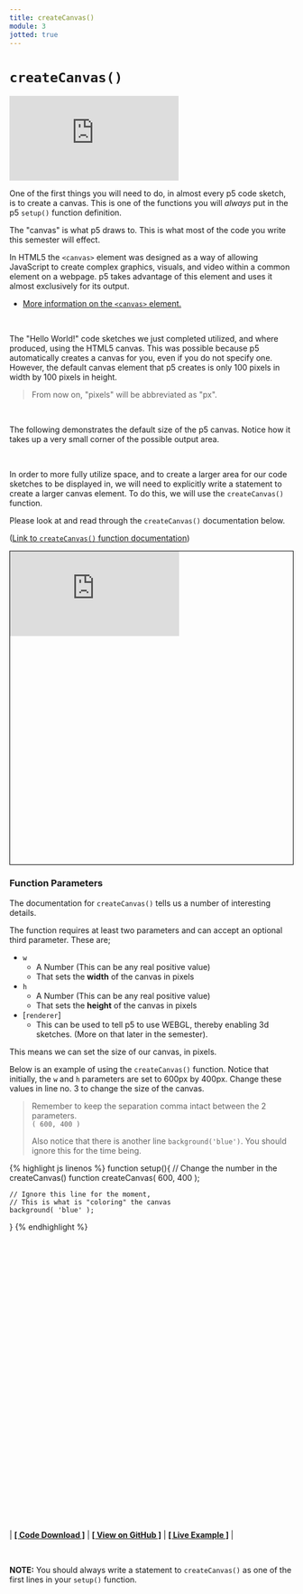 ```yaml
---
title: createCanvas()
module: 3
jotted: true
---
```


# `createCanvas()`

<div class="embed-responsive embed-responsive-16by9"><iframe class="embed-responsive-item" src="https://www.youtube.com/embed/LuVT5FAdQIo" frameborder="0" allowfullscreen></iframe></div>


One of the first things you will need to do, in almost every p5 code sketch, is to create a canvas. This is one of the functions you will _always_ put in the p5 `setup()` function definition.

The "canvas" is what p5 draws to. This is what most of the code you write this semester will effect.

In HTML5 the `<canvas>` element was designed as a way of allowing JavaScript to create complex graphics, visuals, and video within a common element on a webpage. p5 takes advantage of this element and uses it almost exclusively for its output.

- [More information on the `<canvas>` element.](https://www.w3schools.com/html/html5_canvas.asp)

<br />


The "Hello World!" code sketches we just completed utilized, and where produced, using the HTML5 canvas. This was possible because p5 automatically creates a canvas for you, even if you do not specify one. However, the default canvas element that p5 creates is only 100 pixels in width by 100 pixels in height.

> From now on, "pixels" will be abbreviated as "px".

<br />


The following demonstrates the default size of the p5 canvas. Notice how it takes up a very small corner of the possible output area.


<div id="jotted-demo-1" class="jotted-theme-stacked"></div>

<script>
    new Jotted(document.querySelector("#jotted-demo-1"), {
    files: [
        {
            type: "js",
            hide: false,
            url:"https://raw.githubusercontent.com/Montana-Media-Arts/120_CreativeCoding/master/lecture_code/03/02_defaultCanvas_01/sketch.js"
        },
        {
            type: "html",
            hide: true,
            url:"../../../p5_resources/index.html"
        }
    ],
    showBlank: false,
    showResult: true,
    plugins: [
        { name: 'ace', options: { "maxLines": 50 } },
        // { name: 'console', options: { autoClear: true } },
    ]
});
</script>


<br />

In order to more fully utilize space, and to create a larger area for our code sketches to be displayed in, we will need to explicitly write a statement to create a larger canvas element. To do this, we will use the `createCanvas()` function.

Please look at and read through the `createCanvas()` documentation below.

([Link to `createCanvas()` function documentation](https://p5js.org/reference/#/p5/createCanvas))

<div class="embed-responsive" style="padding-bottom:80%; border: 1px solid #000"><iframe class="embed-responsive-item" src="https://p5js.org/reference/#/p5/createCanvas" frameborder="0" allowfullscreen></iframe></div>



### Function Parameters

The documentation for `createCanvas()` tells us a number of interesting details.

The function requires at least two parameters and can accept an optional third parameter. These are;

- `w`
    - A Number (This can be any real positive value)
    - That sets the **width** of the canvas in pixels
- `h`
    - A Number (This can be any real positive value)
    - That sets the **height** of the canvas in pixels
- [`renderer`]
    - This can be used to tell p5 to use WEBGL, thereby enabling 3d sketches. (More on that later in the semester).

This means we can set the size of our canvas, in pixels.

Below is an example of using the `createCanvas()` function. Notice that initially, the `w` and `h` parameters are set to 600px by 400px. Change these values in line no. 3 to change the size of the canvas.

> Remember to keep the separation comma intact between the 2 parameters. <br />
> `( 600, 400 )`
>
> Also notice that there is another line `background('blue')`. You should ignore this for the time being.


{% highlight js linenos %}
function setup(){
    // Change the number in the createCanvas() function
    createCanvas( 600, 400 );

    // Ignore this line for the moment,
    // This is what is "coloring" the canvas
    background( 'blue' );
}
{% endhighlight %}


<div id="jotted-demo-2" class="jotted-theme-stacked" style="height:500px;"></div>


<script>
    new Jotted(document.querySelector("#jotted-demo-2"), {
    files: [
        {
            type: "js",
            hide: false,
            url:"https://raw.githubusercontent.com/Montana-Media-Arts/120_CreativeCoding/master/lecture_code/03/03_createCanvas_01/sketch.js"
        },
        {
            type: "html",
            hide: true,
            url:"../../../p5_resources/index.html"
        }
    ],
    showBlank: false,
    showResult: true,
    plugins: [
        { name: 'ace', options: { "maxLines": 50 } },
        // { name: 'console', options: { autoClear: true } },
    ]
});
</script>

| [**[ Code Download ]**](https://github.com/Montana-Media-Arts/120_CreativeCoding/raw/master/lecture_code/03/03_createCanvas_01/03_createCanvas_01.zip) | [**[ View on GitHub ]**](https://github.com/Montana-Media-Arts/120_CreativeCoding/raw/master/lecture_code/03/03_createCanvas_01/) | [**[ Live Example ]**](https://montana-media-arts.github.io/120_CreativeCoding/lecture_code/03/03_createCanvas_01/) |


<br />

**NOTE:** You should always write a statement to `createCanvas()` as one of the first lines in your `setup()` function.
